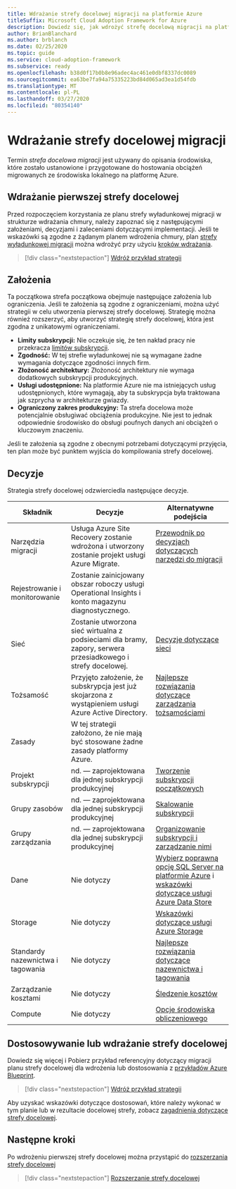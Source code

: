 ```yaml
---
title: Wdrażanie strefy docelowej migracji na platformie Azure
titleSuffix: Microsoft Cloud Adoption Framework for Azure
description: Dowiedz się, jak wdrożyć strefę docelową migracji na platformie Azure.
author: BrianBlanchard
ms.author: brblanch
ms.date: 02/25/2020
ms.topic: guide
ms.service: cloud-adoption-framework
ms.subservice: ready
ms.openlocfilehash: b38d0f17b0b8e96adec4ac461e0dbf8337dc0089
ms.sourcegitcommit: ea63be7fa94a75335223bd84d065ad3ea1d54fdb
ms.translationtype: MT
ms.contentlocale: pl-PL
ms.lasthandoff: 03/27/2020
ms.locfileid: "80354140"
---
```

<!-- cSpell:ignore vCPUs jumpbox -->

# <a name="deploy-a-migration-landing-zone"></a>Wdrażanie strefy docelowej migracji

Termin *strefa docelowa migracji* jest używany do opisania środowiska, które zostało ustanowione i przygotowane do hostowania obciążeń migrowanych ze środowiska lokalnego na platformę Azure.

## <a name="deploy-the-first-landing-zone"></a>Wdrażanie pierwszej strefy docelowej

Przed rozpoczęciem korzystania ze planu strefy wyładunkowej migracji w strukturze wdrażania chmury, należy zapoznać się z następującymi założeniami, decyzjami i zaleceniami dotyczącymi implementacji. Jeśli te wskazówki są zgodne z żądanym planem wdrożenia chmury, plan [strefy wyładunkowej migracji](https://docs.microsoft.com/azure/governance/blueprints/samples/caf-migrate-landing-zone/index) można wdrożyć przy użyciu [kroków wdrażania][deploy-sample].

> [!div class="nextstepaction"]
> [Wdróż przykład strategii][deploy-sample]

## <a name="assumptions"></a>Założenia

Ta początkowa strefa początkowa obejmuje następujące założenia lub ograniczenia. Jeśli te założenia są zgodne z ograniczeniami, można użyć strategii w celu utworzenia pierwszej strefy docelowej. Strategię można również rozszerzyć, aby utworzyć strategię strefy docelowej, która jest zgodna z unikatowymi ograniczeniami.

- **Limity subskrypcji:** Nie oczekuje się, że ten nakład pracy nie przekracza [limitów subskrypcji](https://docs.microsoft.com/azure/azure-subscription-service-limits).
- **Zgodność:** W tej strefie wyładunkowej nie są wymagane żadne wymagania dotyczące zgodności innych firm.
- **Złożoność architektury:** Złożoność architektury nie wymaga dodatkowych subskrypcji produkcyjnych.
- **Usługi udostępnione:** Na platformie Azure nie ma istniejących usług udostępnionych, które wymagają, aby ta subskrypcja była traktowana jak szprycha w architekturze gwiazdy.
- **Ograniczony zakres produkcyjny:** Ta strefa docelowa może potencjalnie obsługiwać obciążenia produkcyjne. Nie jest to jednak odpowiednie środowisko do obsługi poufnych danych ani obciążeń o kluczowym znaczeniu.

Jeśli te założenia są zgodne z obecnymi potrzebami dotyczącymi przyjęcia, ten plan może być punktem wyjścia do kompilowania strefy docelowej.

## <a name="decisions"></a>Decyzje

Strategia strefy docelowej odzwierciedla następujące decyzje.

| Składnik                    | Decyzje                                                                                         | Alternatywne podejścia                                                                                                                                                                                                                                                                |
|------------------------------|---------------------------------------------------------------------------------------------------|-------------------------------------------------------------------------------------------------------------------------------------------------------------------------------------------------------------------------------------------------------------------------------------- |
| Narzędzia migracji              | Usługa Azure Site Recovery zostanie wdrożona i utworzony zostanie projekt usługi Azure Migrate.                | [Przewodnik po decyzjach dotyczących narzędzi do migracji](../../decision-guides/migrate-decision-guide/index.md)                                                                                                                                                                                               |
| Rejestrowanie i monitorowanie       | Zostanie zainicjowany obszar roboczy usługi Operational Insights i konto magazynu diagnostycznego.                |                                                                                                                                                                                                                                                                                       |
| Sieć                      | Zostanie utworzona sieć wirtualna z podsieciami dla bramy, zapory, serwera przesiadkowego i strefy docelowej.  | [Decyzje dotyczące sieci](../considerations/networking-options.md)                                                                                                                                                                                                                       |
| Tożsamość                     | Przyjęto założenie, że subskrypcja jest już skojarzona z wystąpieniem usługi Azure Active Directory. | [Najlepsze rozwiązania dotyczące zarządzania tożsamościami](https://docs.microsoft.com/azure/security/azure-security-identity-management-best-practices?toc=https://docs.microsoft.com/azure/cloud-adoption-framework/toc.json&bc=https://docs.microsoft.com/azure/cloud-adoption-framework/_bread/toc.json) |
| Zasady                       | W tej strategii założono, że nie mają być stosowane żadne zasady platformy Azure.                        |                                                                                                                                                                                                                                                                                       |
| Projekt subskrypcji          | nd. — zaprojektowana dla jednej subskrypcji produkcyjnej                                              | [Tworzenie subskrypcji początkowych](../azure-best-practices/initial-subscriptions.md)                                                                                                                                                                                                      |
| Grupy zasobów              | nd. — zaprojektowana dla jednej subskrypcji produkcyjnej                                              | [Skalowanie subskrypcji](../azure-best-practices/scale-subscriptions.md)                                                                                                                                                                                                                 |
| Grupy zarządzania            | nd. — zaprojektowana dla jednej subskrypcji produkcyjnej                                              | [Organizowanie subskrypcji i zarządzanie nimi](../azure-best-practices/organize-subscriptions.md)                                                                                                                                                                                                |
| Dane                         | Nie dotyczy                                                                                               | [Wybierz poprawną opcję SQL Server na platformie Azure](https://docs.microsoft.com/azure/sql-database/sql-database-paas-vs-sql-server-iaas) i [wskazówki dotyczące usługi Azure Data Store](https://docs.microsoft.com/azure/architecture/guide/technology-choices/data-store-overview)                       |
| Storage                      | Nie dotyczy                                                                                               | [Wskazówki dotyczące usługi Azure Storage](../considerations/storage-options.md)                                                                                                                                                                                                                        |
| Standardy nazewnictwa i tagowania | Nie dotyczy                                                                                               | [Najlepsze rozwiązania dotyczące nazewnictwa i tagowania](../azure-best-practices/naming-and-tagging.md)                                                                                                                                                                                                    |
| Zarządzanie kosztami              | Nie dotyczy                                                                                               | [Śledzenie kosztów](../azure-best-practices/track-costs.md)                                                                                                                                                                                                                              |
| Compute                      | Nie dotyczy                                                                                               | [Opcje środowiska obliczeniowego](../considerations/compute-options.md)                                                                                                                                                                                                                               |

## <a name="customize-or-deploy-a-landing-zone"></a>Dostosowywanie lub wdrażanie strefy docelowej

Dowiedz się więcej i Pobierz przykład referencyjny dotyczący migracji planu strefy docelowej dla wdrożenia lub dostosowania z [przykładów Azure Blueprint][deploy-sample].

> [!div class="nextstepaction"]
> [Wdróż przykład strategii][deploy-sample]

Aby uzyskać wskazówki dotyczące dostosowań, które należy wykonać w tym planie lub w rezultacie docelowej strefy, zobacz [zagadnienia dotyczące strefy docelowej](../considerations/index.md).

## <a name="next-steps"></a>Następne kroki

Po wdrożeniu pierwszej strefy docelowej można przystąpić do [rozszerzania strefy docelowej](../considerations/index.md)

> [!div class="nextstepaction"]
> [Rozszerzanie strefy docelowej](../considerations/index.md)

<!-- links -->

[deploy-sample]: https://docs.microsoft.com/azure/governance/blueprints/samples/caf-migrate-landing-zone/deploy
